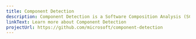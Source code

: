 ```yaml
---
title: Component Detection
description: Component Detection is a Software Composition Analysis (SCA) tool designed to be used at build-time to determine all dependencies pulled into a build.
linkText: Learn more about Component Detection
projectUrl: https://github.com/microsoft/component-detection
---
```


